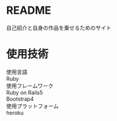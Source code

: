 # README
自己紹介と自身の作品を乗せるためのサイト

# 使用技術
使用言語  
Ruby  
使用フレームワーク  
Ruby on Rails5  
Bootstrap4  
使用プラットフォーム  
heroku  
